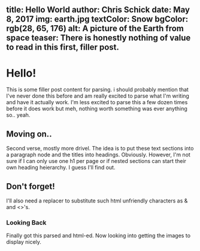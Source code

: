 title: Hello World
author: Chris Schick
date: May 8, 2017
img: earth.jpg
textColor: Snow
bgColor: rgb(28, 65, 176)
alt: A picture of the Earth from space
teaser: There is honestly nothing of value to read in this first, filler post.
---

# Hello!

This is some filler post content for parsing. i should probably mention that I've never done this before and am really excited to parse what I'm writing and have it actually work. I'm less excited to parse this a few dozen times before it does work but meh, nothing worth something was ever anything so.. yeah.

## Moving on..

Second verse, mostly more drivel. The idea is to put these text sections into a paragraph node and the titles into headings. Obviously. However, I'm not sure if I can only use one h1 per page or if nested sections can start their own heading heierarchy. I guess I'll find out.

## Don't forget!

I'll also need a replacer to substitute such html unfriendly characters as & and <>'s.

### Looking Back

Finally got this parsed and html-ed. Now looking into getting the images to display nicely.
